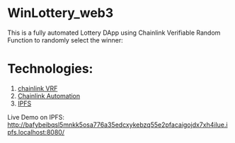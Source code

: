 # WinLottery_web3
This is a fully automated Lottery DApp using Chainlink Verifiable Random Function to randomly select the winner: 

# Technologies:
1. [chainlink VRF](https://docs.chain.link/vrf)
2. [Chainlink Automation](https://docs.chain.link/chainlink-automation)
3. [IPFS]()


Live Demo on IPFS: http://bafybeibqsl5mnkk5osa776a35edcxykebzq55e2pfacaigojdx7xh4ilue.ipfs.localhost:8080/
